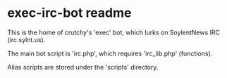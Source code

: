 exec-irc-bot readme
===================

This is the home of crutchy's 'exec' bot, which lurks on SoylentNews IRC (irc.sylnt.us).

The main bot script is 'irc.php', which requires 'irc_lib.php' (functions).

Alias scripts are stored under the 'scripts' directory.
